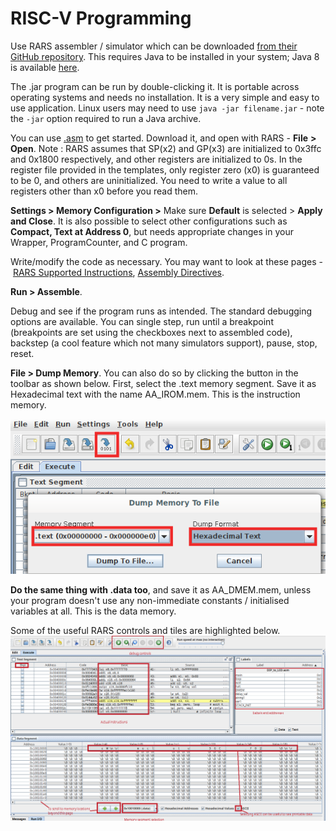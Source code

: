 # RISC-V Programming

Use RARS assembler / simulator which can be downloaded [from their GitHub repository](https://github.com/TheThirdOne/rars/releases/tag/continuous). This requires Java to be installed in your system; Java 8 is available [here](https://java.com/en/download/).

The .jar program can be run by double-clicking it. It is portable across operating systems and needs no installation. It is a very simple and easy to use application. Linux users may need to use `java -jar filename.jar` - note the `-jar` option required to run a Java archive. 

You can use [.asm](../downloads/lab1/DIP_to_LED.asm) to get started. Download it, and open with RARS - **File** **\>** **Open**. Note : RARS assumes that SP(x2) and GP(x3) are initialized to 0x3ffc and 0x1800 respectively, and other registers are initialized to 0s. In the register file provided in the templates, only register zero (x0) is guaranteed to be 0, and others are uninitialized. You need to write a value to all registers other than x0 before you read them.

**Settings > Memory Configuration >** Make sure **Default** is selected > **Apply and Close**.
It is also possible to select other configurations such as **Compact, Text at Address 0**, but needs appropriate changes in your Wrapper, ProgramCounter, and C program.

Write/modify the code as necessary. You may want to look at these pages - [RARS Supported Instructions](https://github.com/TheThirdOne/rars/wiki/Supported-Instructions), [Assembly Directives](https://github.com/TheThirdOne/rars/wiki/Assembler-Directives).

**Run > Assemble**.

Debug and see if the program runs as intended. The standard debugging options are available. You can single step, run until a breakpoint (breakpoints are set using the checkboxes next to assembled code), backstep (a cool feature which not many simulators support), pause, stop, reset.

**File > Dump Memory**. You can also do so by clicking the button in the toolbar as shown below. First, select the .text memory segment. Save it as Hexadecimal text with the name AA_IROM.mem. This is the instruction memory.

![Memory Dump Example](mem_dump.png)

**Do the same thing with .data too**, and save it as AA_DMEM.mem, unless your program doesn't use any non-immediate constants / initialised variables at all. This is the data memory.

Some of the useful RARS controls and tiles are highlighted below.
![RARS Features](rars_features.png)